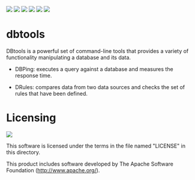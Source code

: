 [![][travis img]][travis]
[![][codacy img]][codacy]
[![][codeship img]][codeship]
[![][circleci img]][circleci]
[![][coverage img]][coverage]
[![][versioneye img]][versioneye]

dbtools
=======

DBtools is a powerful set of command-line tools that provides a variety of functionality manipulating a database and
its data.

* DBPing: executes a query against a database and measures the response time.

* DRules: compares data from two data sources and checks the set of rules that have been defined.

Licensing
=========

[![][license img]][license]

This software is licensed under the terms in the file named "LICENSE" in this
directory.

This product includes software developed by
The Apache Software Foundation (http://www.apache.org/).

[travis]:https://travis-ci.org/dattack/dbtools/builds
[travis img]:https://secure.travis-ci.org/dattack/dbtools.svg?branch=master

[codacy]:https://www.codacy.com/app/dattack/dbtools
[codacy img]:https://api.codacy.com/project/badge/3adf12d434314ba8b38277ea46d3c44b

[codeship]: https://codeship.com/projects/132123
[codeship img]:https://codeship.com/projects/67b814a0-8fee-0133-9b59-02a170289b8c/status?branch=master

[circleci]: https://circleci.com/gh/dattack/dbtools/tree/master
[circleci img]: https://circleci.com/gh/dattack/dbtools/tree/master.svg?style=svg

[coverage]:http://codecov.io/github/dattack/dbtools?branch=master
[coverage img]:http://codecov.io/github/dattack/dbtools/coverage.svg?branch=master

[versioneye]:https://www.versioneye.com/user/projects/56b3c4c50a0ff50035ba7cd2
[versioneye img]:https://www.versioneye.com/user/projects/56b3c4c50a0ff50035ba7cd2/badge.svg

[license]:LICENSE
[license img]:https://img.shields.io/:license-Apache-blue.svg?style=plastic-square
